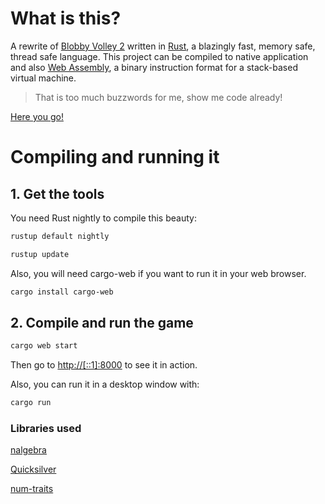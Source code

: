# What is this?

A rewrite of [Blobby Volley 2](https://sourceforge.net/projects/blobby/) written in [Rust](https://www.rust-lang.org/), a blazingly fast, memory safe, thread safe language. This project can be compiled to native application and also [Web Assembly](https://webassembly.org/), a binary instruction format for a stack-based virtual machine.

> That is too much buzzwords for me, show me code already!

[Here you go!](https://codec-abc.github.io/RustyVolley/)

# Compiling and running it


## 1. Get the tools

You need Rust nightly to compile this beauty:

```sh
rustup default nightly
```

```sh
rustup update
```


Also, you will need cargo-web if you want to run it in your web browser.

```sh
cargo install cargo-web
```

## 2. Compile and run the game

```sh
cargo web start
```

Then go to [http://[::1]:8000](http://[::1]:8000) to see it in action.

Also, you can run it in a desktop window with:
```sh
cargo run
```

### Libraries used

[nalgebra](https://github.com/rustsim/nalgebra)

[Quicksilver](https://github.com/ryanisaacg/quicksilver)

[num-traits](https://github.com/rust-num/num-traits)